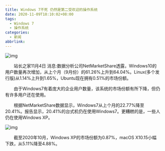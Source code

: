 ```yaml
---
title: Windows 7不死 仍然是第二受欢迎的操作系统
date: 2020-11-09T18:10:02+08:00
tags:
  - Windows 7
  - 操作系统
categories:
  - 新闻
abbrlink:
---
```


![img](https://cdn.jsdelivr.net/gh/yakeing/Documentation@main/Hexo/images/cf5e-kcieywa3189285.jpg)

　　站长之家11月4日 消息:数据分析公司NetMarketShare透露，Windows10的用户数量再次增加，从上个月（9月份）的61.26%上升到64.04%。Linux(多个发行版)从1.14%上升到1.65%，Ubuntu现在拥有0.51%的市场份额。

　　由于Windows7有着庞大的企业用户数量，该系统的市场份额有所下降，但仍有许多用户还在使用。

　　根据NetMarketShare数据显示，Windows7从上个月的22.77%降至20.41%。报告显示，20.41%的台式机仍在使用Windows7。更糟糕的是，一些人仍在使用Windows XP。

![img](https://cdn.jsdelivr.net/gh/yakeing/Documentation@main/Hexo/images/5b93-kcieywa3189319.jpg)

　　截至2020年10月，Windows XP的市场份额为0.87%，macOS X10.15小幅下跌，从5.11%降至4.88%。